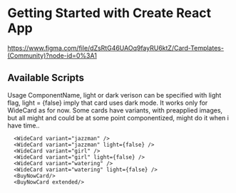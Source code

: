 # Getting Started with Create React App
https://www.figma.com/file/dZsRtG46UAOq9fayRU6ktZ/Card-Templates-(Community)?node-id=0%3A1

## Available Scripts


Usage
ComponentName, light or dark verison can be specified with light flag, light = {false} imply that card uses dark mode. It works only for WideCard as for now.
Some cards have variants, with preapplied images, but all might and could be at some point componentized, might do it when i have time..

      <WideCard variant="jazzman" />
      <WideCard variant="jazzman" light={false} />
      <WideCard variant="girl" />
      <WideCard variant="girl" light={false} />
      <WideCard variant="watering" />
      <WideCard variant="watering" light={false} />
      <BuyNowCard/>
      <BuyNowCard extended/>
